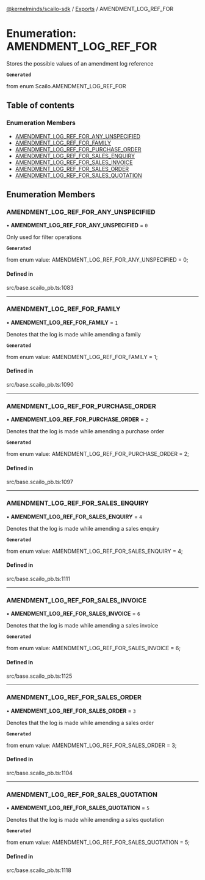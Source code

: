 [@kernelminds/scailo-sdk](../README.md) / [Exports](../modules.md) / AMENDMENT\_LOG\_REF\_FOR

# Enumeration: AMENDMENT\_LOG\_REF\_FOR

Stores the possible values of an amendment log reference

**`Generated`**

from enum Scailo.AMENDMENT_LOG_REF_FOR

## Table of contents

### Enumeration Members

- [AMENDMENT\_LOG\_REF\_FOR\_ANY\_UNSPECIFIED](AMENDMENT_LOG_REF_FOR.md#amendment_log_ref_for_any_unspecified)
- [AMENDMENT\_LOG\_REF\_FOR\_FAMILY](AMENDMENT_LOG_REF_FOR.md#amendment_log_ref_for_family)
- [AMENDMENT\_LOG\_REF\_FOR\_PURCHASE\_ORDER](AMENDMENT_LOG_REF_FOR.md#amendment_log_ref_for_purchase_order)
- [AMENDMENT\_LOG\_REF\_FOR\_SALES\_ENQUIRY](AMENDMENT_LOG_REF_FOR.md#amendment_log_ref_for_sales_enquiry)
- [AMENDMENT\_LOG\_REF\_FOR\_SALES\_INVOICE](AMENDMENT_LOG_REF_FOR.md#amendment_log_ref_for_sales_invoice)
- [AMENDMENT\_LOG\_REF\_FOR\_SALES\_ORDER](AMENDMENT_LOG_REF_FOR.md#amendment_log_ref_for_sales_order)
- [AMENDMENT\_LOG\_REF\_FOR\_SALES\_QUOTATION](AMENDMENT_LOG_REF_FOR.md#amendment_log_ref_for_sales_quotation)

## Enumeration Members

### AMENDMENT\_LOG\_REF\_FOR\_ANY\_UNSPECIFIED

• **AMENDMENT\_LOG\_REF\_FOR\_ANY\_UNSPECIFIED** = ``0``

Only used for filter operations

**`Generated`**

from enum value: AMENDMENT_LOG_REF_FOR_ANY_UNSPECIFIED = 0;

#### Defined in

src/base.scailo_pb.ts:1083

___

### AMENDMENT\_LOG\_REF\_FOR\_FAMILY

• **AMENDMENT\_LOG\_REF\_FOR\_FAMILY** = ``1``

Denotes that the log is made while amending a family

**`Generated`**

from enum value: AMENDMENT_LOG_REF_FOR_FAMILY = 1;

#### Defined in

src/base.scailo_pb.ts:1090

___

### AMENDMENT\_LOG\_REF\_FOR\_PURCHASE\_ORDER

• **AMENDMENT\_LOG\_REF\_FOR\_PURCHASE\_ORDER** = ``2``

Denotes that the log is made while amending a purchase order

**`Generated`**

from enum value: AMENDMENT_LOG_REF_FOR_PURCHASE_ORDER = 2;

#### Defined in

src/base.scailo_pb.ts:1097

___

### AMENDMENT\_LOG\_REF\_FOR\_SALES\_ENQUIRY

• **AMENDMENT\_LOG\_REF\_FOR\_SALES\_ENQUIRY** = ``4``

Denotes that the log is made while amending a sales enquiry

**`Generated`**

from enum value: AMENDMENT_LOG_REF_FOR_SALES_ENQUIRY = 4;

#### Defined in

src/base.scailo_pb.ts:1111

___

### AMENDMENT\_LOG\_REF\_FOR\_SALES\_INVOICE

• **AMENDMENT\_LOG\_REF\_FOR\_SALES\_INVOICE** = ``6``

Denotes that the log is made while amending a sales invoice

**`Generated`**

from enum value: AMENDMENT_LOG_REF_FOR_SALES_INVOICE = 6;

#### Defined in

src/base.scailo_pb.ts:1125

___

### AMENDMENT\_LOG\_REF\_FOR\_SALES\_ORDER

• **AMENDMENT\_LOG\_REF\_FOR\_SALES\_ORDER** = ``3``

Denotes that the log is made while amending a sales order

**`Generated`**

from enum value: AMENDMENT_LOG_REF_FOR_SALES_ORDER = 3;

#### Defined in

src/base.scailo_pb.ts:1104

___

### AMENDMENT\_LOG\_REF\_FOR\_SALES\_QUOTATION

• **AMENDMENT\_LOG\_REF\_FOR\_SALES\_QUOTATION** = ``5``

Denotes that the log is made while amending a sales quotation

**`Generated`**

from enum value: AMENDMENT_LOG_REF_FOR_SALES_QUOTATION = 5;

#### Defined in

src/base.scailo_pb.ts:1118
